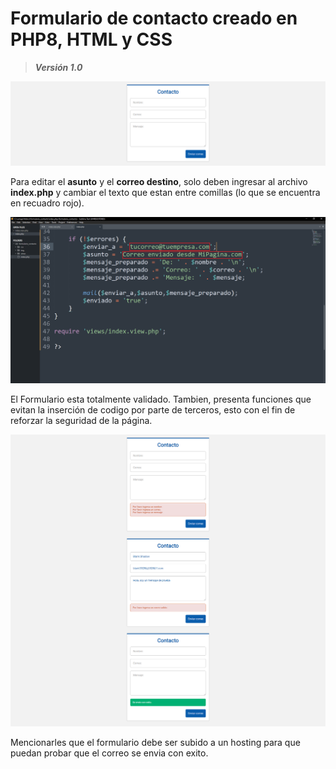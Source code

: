 # **Formulario de contacto creado en PHP8, HTML y CSS**
> ***Versión 1.0***

![Formulario de contacto](https://raw.githubusercontent.com/BlankShadowOf/formulario-contacto-php-html-css/main/img/formulario_contacto.png)

Para editar el **asunto** y el **correo destino**, solo deben ingresar al archivo **index.php** y cambiar el texto que estan entre comillas (lo que se encuentra en recuadro rojo).

![Personalizacion del formulario](https://raw.githubusercontent.com/BlankShadowOf/formulario-contacto-php-html-css/main/img/personalizar_contacto.png)

El Formulario esta totalmente validado. Tambien, presenta funciones que evitan la inserción de codigo por parte de terceros, esto con el fin de reforzar la seguridad de la página.

![Validaciones del formulario](https://raw.githubusercontent.com/BlankShadowOf/formulario-contacto-php-html-css/main/img/formulario_validado.png)

Mencionarles que el formulario debe ser subido a un hosting para que puedan probar que el correo se envia con exito.
